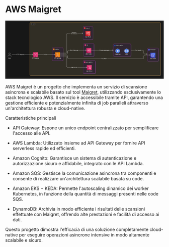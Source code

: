 # AWS Maigret

![architecture](docs/architecture.png)

AWS Maigret è un progetto che implementa un servizio di scansione asincrona e scalabile basato sul tool [Maigret](https://github.com/soxoj/maigret), utilizzando esclusivamente lo stack tecnologico AWS. Il servizio è accessibile tramite API, garantendo una gestione efficiente e potenzialmente infinita di job paralleli attraverso un'architettura robusta e cloud-native.

Caratteristiche principali

- API Gateway: Espone un unico endpoint centralizzato per semplificare l'accesso alle API.

- AWS Lambda: Utilizzato insieme ad API Gateway per fornire API serverless rapide ed efficienti.

- Amazon Cognito: Garantisce un sistema di autenticazione e autorizzazione sicuro e affidabile, integrato con le API Lambda.

- Amazon SQS: Gestisce la comunicazione asincrona tra componenti e consente di realizzare un'architettura scalabile basata su code.

- Amazon EKS + KEDA: Permette l'autoscaling dinamico dei worker Kubernetes, in funzione della quantità di messaggi presenti nelle code SQS.

- DynamoDB: Archivia in modo efficiente i risultati delle scansioni effettuate con Maigret, offrendo alte prestazioni e facilità di accesso ai dati.

Questo progetto dimostra l'efficacia di una soluzione completamente cloud-native per eseguire operazioni asincrone intensive in modo altamente scalabile e sicuro.